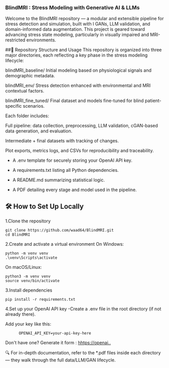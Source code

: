 ### BlindMRI : Stress Modeling with Generative AI & LLMs

Welcome to the BlindMRI repository — a modular and extensible pipeline for stress detection and simulation, built with l GANs, LLM validation, and domain-informed data augmentation. This project is geared toward advancing stress state modeling, particularly in visually impaired and MRI-restricted environments.

##📁 Repository Structure and Usage
This repository is organized into three major directories, each reflecting a key phase in the stress modeling lifecycle:

blindMRI_baseline/
Initial modeling based on physiological signals and demographic metadata.

blindMRI_env/
Stress detection enhanced with environmental and MRI contextual factors.

blindMRI_fine_tuned/
Final dataset and models fine-tuned for blind patient-specific scenarios.

Each folder includes:

Full pipeline: data collection, preprocessing, LLM validation, cGAN-based data generation, and evaluation.

Intermediate + final datasets with tracking of changes.

Plot exports, metrics logs, and CSVs for reproducibility and traceability.

  - A .env template for securely storing your OpenAI API key.

  - A requirements.txt listing all Python dependencies.

  - A README.md summarizing statistical logic.

  - A PDF detailing every stage and model used in the pipeline.
    
## 🛠️ How to Set Up Locally
1.Clone the repository

    git clone https://github.com/waad64/BlindMRI.git
    cd BlindMRI
    
2.Create and activate a virtual environment
  On Windows:
  
    python -m venv venv
    .\venv\Scripts\activate
    
  On macOS/Linux:

    python3 -m venv venv
    source venv/bin/activate
    
3.Install dependencies

    pip install -r requirements.txt
    
4.Set up your OpenAI API key
 -Create a .env file in the root directory (if not already there).

   Add your key like this:
   
          OPENAI_API_KEY=your-api-key-here
 
   Don't have one? Generate it form : [hhtps://openai..](https://openai.com/api/)


🔍 For in-depth documentation, refer to the *.pdf files inside each directory — they walk through the full data/LLM/GAN lifecycle.
   
